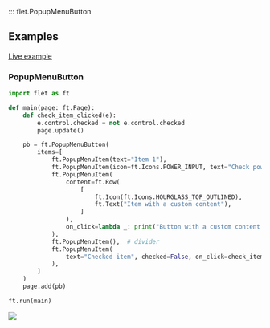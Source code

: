::: flet.PopupMenuButton

## Examples

[Live example](https://flet-controls-gallery.fly.dev/buttons/popupmenubutton)

### PopupMenuButton



```python
import flet as ft

def main(page: ft.Page):
    def check_item_clicked(e):
        e.control.checked = not e.control.checked
        page.update()

    pb = ft.PopupMenuButton(
        items=[
            ft.PopupMenuItem(text="Item 1"),
            ft.PopupMenuItem(icon=ft.Icons.POWER_INPUT, text="Check power"),
            ft.PopupMenuItem(
                content=ft.Row(
                    [
                        ft.Icon(ft.Icons.HOURGLASS_TOP_OUTLINED),
                        ft.Text("Item with a custom content"),
                    ]
                ),
                on_click=lambda _: print("Button with a custom content clicked!"),
            ),
            ft.PopupMenuItem(),  # divider
            ft.PopupMenuItem(
                text="Checked item", checked=False, on_click=check_item_clicked
            ),
        ]
    )
    page.add(pb)

ft.run(main)
```


<img src="/img/docs/controls/popup-menu-button/popup-menu-button-with-custom-content.gif" className="screenshot-30"/>
